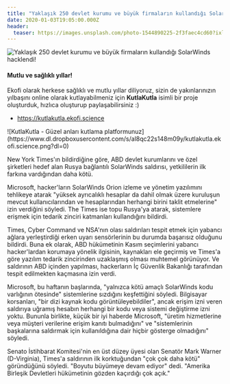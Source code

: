 ```yaml
---
title: "Yaklaşık 250 devlet kurumu ve büyük firmaların kullandığı SolarWinds hacklendi!"
date: 2020-01-03T19:05:00.000Z
header:
  teaser: https://images.unsplash.com/photo-1544890225-2f3faec4cd60?ixlib=rb-1.2.1&ixid=MXwxMjA3fDB8MHxwaG90by1wYWdlfHx8fGVufDB8fHw%3D&auto=format&fit=crop&w=925&q=80
---
```

![Yaklaşık 250 devlet kurumu ve büyük firmaların kullandığı SolarWinds hacklendi!](https://images.unsplash.com/photo-1544890225-2f3faec4cd60?ixlib=rb-1.2.1&ixid=MXwxMjA3fDB8MHxwaG90by1wYWdlfHx8fGVufDB8fHw%3D&auto=format&fit=crop&w=925&q=80)

<div class="notice--info">
  <h4 class="no_toc">Mutlu ve sağlıklı yıllar!</h4>

<p>Ekofi olarak herkese sağlıklı ve mutlu yıllar diliyoruz, sizin de yakınlarınızın yılbaşını online olarak kutlayabilmeniz için <b>KutlaKutla</b> isimli bir proje oluşturduk, hızlıca oluşturup paylaşabilirsiniz :)</p>

<ul>
  <li><a href="https://kutlakutla.ekofi.science">https://kutlakutla.ekofi.science</a></li>
</ul>
![KutlaKutla - Güzel anları kutlama platformunuz](https://www.dl.dropboxusercontent.com/s/al8qc22s148m09y/kutlakutla.ekofi.science.png?dl=0)
</div>

New York Times'ın bildirdiğine göre, ABD devlet kurumlarını ve özel şirketleri hedef alan Rusya bağlantılı SolarWinds saldırısı, yetkililerin ilk farkına vardığından daha kötü.

Microsoft, hacker'ların SolarWinds Orion izleme ve yönetim yazılımını tehlikeye atarak "yüksek ayrıcalıklı hesaplar da dahil olmak üzere kuruluşun mevcut kullanıcılarından ve hesaplarından herhangi birini taklit etmelerine" izin verdiğini söyledi. The Times ise topu Rusya'ya atarak, sistemlere erişmek için tedarik zinciri katmanları kullandığını bildirdi.

Times, Cyber Command ve NSA'nın olası saldırıları tespit etmek için yabancı ağlara yerleştirdiği erken uyarı sensörlerinin bu durumda başarısız olduğunu bildirdi. Buna ek olarak, ABD hükümetinin Kasım seçimlerini yabancı hacker'lardan korumaya yönelik ilgisinin, kaynakları ele geçirmiş ve Times'a göre yazılım tedarik zincirinden uzaklaşmış olması muhtemel görünüyor. Ve saldırının ABD içinden yapılması, hackerların İç Güvenlik Bakanlığı tarafından tespit edilmekten kaçmasına izin verdi.

Microsoft, bu haftanın başlarında, "yalnızca kötü amaçlı SolarWinds kodu varlığının ötesinde" sistemlerine sızdığını keşfettiğini söyledi. Bilgisayar korsanları, "bir dizi kaynak kodu görüntüleyebildiler", ancak erişim izni veren saldırıya uğramış hesabın herhangi bir kodu veya sistemi değiştirme izni yoktu. Bununla birlikte, küçük bir iyi haberde Microsoft, "üretim hizmetlerine veya müşteri verilerine erişim kanıtı bulmadığını" ve "sistemlerinin başkalarına saldırmak için kullanıldığına dair hiçbir gösterge olmadığını" söyledi.

Senato İstihbarat Komitesi'nin en üst düzey üyesi olan Senatör Mark Warner (D-Virginia), Times'a saldırının ilk korktuğundan "çok çok daha kötü" göründüğünü söyledi. "Boyutu büyümeye devam ediyor" dedi. "Amerika Birleşik Devletleri hükümetinin gözden kaçırdığı çok açık."
